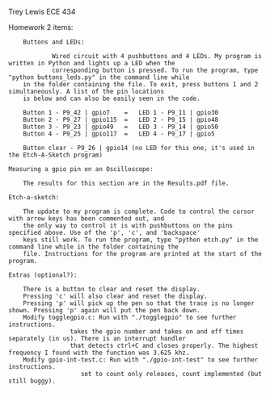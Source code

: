 Trey Lewis      ECE 434

Homework 2 items:

        Buttons and LEDs:

                Wired circuit with 4 pushbuttons and 4 LEDs. My program is written in Python and lights up a LED when the      
                corresponding button is pressed. To run the program, type "python buttons_leds.py" in the command line while
		in the folder containing the file. To exit, press buttons 1 and 2 simultaneously. A list of the pin locations
		is below and can also be easily seen in the code.
		
		Button 1 - P9_42 | gpio7	=	LED 1 - P9_11 | gpio30
		Button 2 - P9_27 | gpio115	=	LED 2 - P9_15 | gpio48
		Button 3 - P9_23 | gpio49	=	LED 3 - P9_14 | gpio50
		Button 4 - P9_25 | gpio117	=	LED 4 - P9_17 | gpio5

		Button clear - P9_26 | gpio14 (no LED for this one, it's used in the Etch-A-Sketch program)

	Measuring a gpio pin on an Oscilloscope:

		The results for this section are in the Results.pdf file.

	Etch-a-sketch:
		
		The update to my program is complete. Code to control the cursor with arrow keys has been commented out, and
		the only way to control it is with pushbuttons on the pins specified above. Use of the 'p', 'c', and 'backspace'
		keys still work. To run the program, type "python etch.py" in the command line while in the folder containing the
		file. Instructions for the program are printed at the start of the program. 

	Extras (optional?):

		There is a button to clear and reset the display.
		Pressing 'c' will also clear and reset the display.
		Pressing 'p' will pick up the pen so that the trace is no longer shown. Pressing 'p' again will put the pen back down.
		Modify togglegpio.c: Run with "./togglegpio" to see further instructions.
				     takes the gpio number and takes on and off times separately (in us). There is an interrupt handler
				     that detects ctrl+C and closes properly. The highest frequency I found with the function was 3.625 khz.
		Modify gpio-int-test.c: Run with "./gpio-int-test" to see further instructions.
				        set to count only releases, count implemented (but still buggy).
